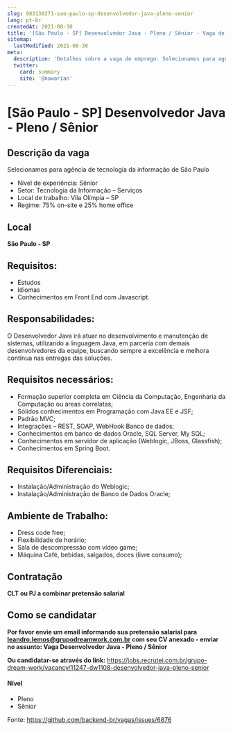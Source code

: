 ```yaml
---
slug: 983138271-sao-paulo-sp-desenvolvedor-java-pleno-senior
lang: pt-br
createdAt: 2021-08-30
title: '[São Paulo - SP] Desenvolvedor Java - Pleno / Sênior - Vaga de Emprego'
sitemap:
  lastModified: 2021-08-30
meta:
  description: 'Detalhes sobre a vaga de emprego: Selecionamos para agência de tecnologia da informação de São Paulo - Nível de experiência: Sênior - Setor: Tecnologia da Informação – Serviços - Local de trabalho: Vila Olímpia – SP - Regime: 75% on-site e 25% home office'
  twitter:
    card: summary
    site: '@nawarian'
---
```


# [São Paulo - SP] Desenvolvedor Java - Pleno / Sênior

## Descrição da vaga

Selecionamos para agência de tecnologia da informação de São Paulo

- Nível de experiência: Sênior
- Setor: Tecnologia da Informação – Serviços
- Local de trabalho: Vila Olímpia – SP
- Regime: 75% on-site e 25% home office

## Local
**São Paulo - SP**

## Requisitos:

- Estudos
- Idiomas
- Conhecimentos em Front End com Javascript.

## Responsabilidades:
O Desenvolvedor Java irá atuar no desenvolvimento e manutenção de sistemas, utilizando a linguagem Java, em parceria com demais desenvolvedores da equipe, buscando sempre a excelência e melhora contínua nas entregas das soluções.

## Requisitos necessários:

- Formação superior completa em Ciência da Computação, Engenharia da Computação ou áreas correlatas;
- Sólidos conhecimentos em Programação com Java EE e JSF;
- Padrão MVC;
- Integrações – REST, SOAP, WebHook Banco de dados;
- Conhecimentos em banco de dados Oracle, SQL Server, My SQL;
- Conhecimentos em servidor de aplicação (Weblogic, JBoss, Glassfish);
- Conhecimentos em Spring Boot.

## Requisitos Diferenciais:

- Instalação/Administração do Weblogic;
- Instalação/Administração de Banco de Dados Oracle;

## Ambiente de Trabalho:

- Dress code free;
- Flexibilidade de horário;
- Sala de descompressão com vídeo game;
- Máquina Café, bebidas, salgados, doces (livre consumo);

## Contratação

**CLT ou PJ a combinar pretensão salarial**

## Como se candidatar

**Por favor envie um email informando sua pretensão salarial para leandro.lemos@grupodreamwork.com.br com seu CV anexado - enviar no assunto: Vaga Desenvolvedor Java - Pleno / Sênior**

**Ou candidatar-se através do link:** https://jobs.recrutei.com.br/grupo-dream-work/vacancy/11247-dw1108-desenvolvedor-java-pleno-senior

#### Nível
- Pleno
- Sênior

Fonte: https://github.com/backend-br/vagas/issues/6876